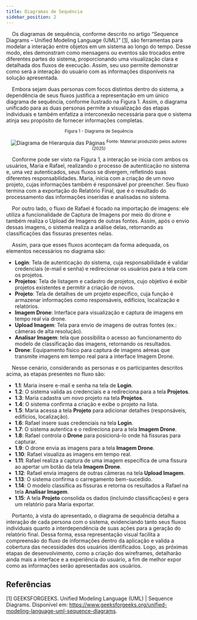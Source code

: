 ```yaml
---
title: Diagramas de Sequência
sidebar_position: 2
---
```


&nbsp;&nbsp;&nbsp;&nbsp;Os diagramas de sequência, conforme descrito no artigo “Sequence Diagrams – Unified Modeling Language (UML)” [[1]](#referências), são ferramentas para modelar a interação entre objetos em um sistema ao longo do tempo. Desse modo, eles demonstram como mensagens ou eventos são trocados entre diferentes partes do sistema, proporcionando uma visualização clara e detalhada dos fluxos de execução. Assim, seu uso permite demonstrar como será a interação do usuário com as informações disponíveis na solução apresentada.

&nbsp;&nbsp;&nbsp;&nbsp;Embora sejam duas personas com focos distintos dentro do sistema, a dependência de seus fluxos justifica a representação em um único diagrama de sequência, conforme ilustrado na Figura 1. Assim, o diagrama unificado para as duas personas permite a  visualização das etapas individuais e também enfatiza a interconexão necessária para que o sistema atinja seu propósito de fornecer informações completas.  

<div align="center">
<sub>Figura 1 - Diagrama de Sequência</sub>

![Diagrama de Hierarquia das Páginas](</img/diagrama_sequencia.png>)
<sup>Fonte: Material produzido pelos autores (2025)</sup>
</div>

&nbsp;&nbsp;&nbsp;&nbsp;Conforme pode ser visto na Figura 1, a interação se inicia com ambos os usuários, Maria e Rafael, realizando o processo de autenticação no sistema e, uma vez autenticados, seus fluxos se divergem, refletindo suas diferentes responsabilidades. Maria, inicia com a criação de um novo projeto, cujas informações também é responsável por preencher. Seu fluxo termina com a exportação do Relatório Final, que é o resultado do processamento das informações inseridas e analisadas no sistema.

&nbsp;&nbsp;&nbsp;&nbsp;Por outro lado, o fluxo de Rafael é focado na importação de imagens: ele utiliza a funcionalidade de Captura de Imagens por meio do drone e também realiza o Upload de Imagens de outras fontes. Assim, após o envio dessas imagens, o sistema realiza a análise delas, retornando as classificações das fissuras presentes nelas.

&nbsp;&nbsp;&nbsp;&nbsp;Assim, para que esses fluxos aconteçam da forma adequada, os elementos necessários no diagrama são:

- **Login**: Tela de autenticação do sistema, cuja responsabilidade é validar credenciais (e-mail e senha) e redirecionar os usuários para a tela com os projetos.
- **Projetos**: Tela de listagem e cadastro de projetos, cujo objetivo é exibir projetos existentes e permitir a criação de novos.
- **Projeto**: Tela de detalhes de um projeto específico, cuja função é armazenar informações como responsáveis, edifícios, localização e relatórios.
- **Imagem Drone**: Interface para visualização e captura de imagens em tempo real via drone.
- **Upload Imagem**: Tela para envio de imagens de outras fontes (ex.: câmeras de alta resolução).
- **Analisar Imagem**: tela que possibilita o acesso ao funcionamento do modelo de classificação das imagens, retornando os resultados.
- **Drone**: Equipamento físico para captura de imagens aéreas que transmite imagens em tempo real para a interface Imagem Drone.

&nbsp;&nbsp;&nbsp;&nbsp;Nesse cenário, considerando as personas e os participantes descritos acima, as etapas presentes no fluxo são:

   - **1.1**: Maria insere e-mail e senha na tela de **Login**.
   - **1.2**: O sistema valida as credenciais e a redireciona para a tela **Projetos**.
   - **1.3**: Maria cadastra um novo projeto na tela **Projetos**.
   - **1.4**: O sistema confirma a criação e exibe o projeto na lista.
   - **1.5**: Maria acessa a tela **Projeto** para adicionar detalhes (responsáveis, edifícios, localização).
   - **1.6**: Rafael insere suas credenciais na tela **Login**.
   - **1.7**: O sistema autentica e o redireciona para a tela **Imagem Drone**.
   - **1.8**: Rafael controla o **Drone** para posicioná-lo onde há fissuras para capturar.
   - **1.9**: O drone envia as imagens para a tela **Imagem Drone**.
   - **1.10**: Rafael visualiza as imagens em tempo real.
   - **1.11**: Rafael realiza a captura de uma imagem específica de uma fissura ao apertar um botão da tela **Imagem Drone**.
   - **1.12**: Rafael envia imagens de outras câmeras na tela **Upload Imagem**.
   - **1.13**: O sistema confirma o carregamento bem-sucedido.
   - **1.14**: O modelo classifica as fissuras e retorna os resultados a Rafael na tela **Analisar Imagem**.
   - **1.15**: A tela **Projeto** consolida os dados (incluindo classificações) e gera um relatório para Maria exportar.

&nbsp;&nbsp;&nbsp;&nbsp;Portanto, à vista do apresentado, o diagrama de sequência detalha a interação de cada persona com o sistema, evidenciando tanto seus fluxos individuais quanto a interdependência de suas ações para a geração do relatório final. Dessa forma, essa representação visual facilita a compreensão do fluxo de informações dentro da aplicação e valida a cobertura das necessidades dos usuários identificados. Logo, as próximas etapas de desenvolvimento, como a criação dos wireframes, detalharão ainda mais a interface e a experiência do usuário, a fim de melhor expor como as informações serão apresentadas aos usuários.

## Referências 

[1] GEEKSFORGEEKS. Unified Modeling Language (UML) | Sequence Diagrams. Disponível em: https://www.geeksforgeeks.org/unified-modeling-language-uml-sequence-diagrams.

‌
